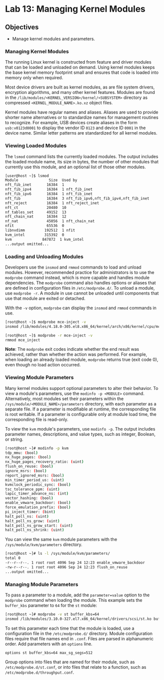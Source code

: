 # Lab 13: Managing Kernel Modules

## Objectives
- Manage kernel modules and parameters.

### Managing Kernel Modules
The running Linux kernel is constructed from feature and driver modules that can be loaded and unloaded on demand. Using kernel modules keeps the base kernel memory footprint small and ensures that code is loaded into memory only when required.

Most device drivers are built as kernel modules, as are file system drivers, encryption algorithms, and many other kernel features. Modules are found in the `/lib/modules/<KERNEL_VERSION>/kernel/<SUBSYSTEM>` directory as compressed `<KERNEL_MODULE_NAME>.ko.xz` object files.

Kernel modules have regular names and aliases. Aliases are used to provide shorter name alternatives or to standardize names for management routines to recognize. For example, USB devices create aliases in the form `usb:v0123d0001` to display the vendor ID `0123` and device ID `0001` in the device name. Similar letter patterns are standardized for all kernel modules.

### Viewing Loaded Modules
The `lsmod` command lists the currently loaded modules. The output includes the loaded module name, its size in bytes, the number of other modules that currently use this module, and an optional list of those other modules.

```bash
[user@host ~]$ lsmod
Module              Size  Used by
nft_fib_inet       16384  1
nft_fib_ipv4       16384  1 nft_fib_inet
nft_fib_ipv6       16384  1 nft_fib_inet
nft_fib            16384  3 nft_fib_ipv6,nft_fib_ipv4,nft_fib_inet
nft_reject         16384  1 nft_reject_inet
nft_ct             20480  10
nf_tables_set      49152  13
nft_chain_nat      16384  12
nf_nat             45056  1 nft_chain_nat
nfit               65536  0
libnvdimm         192512  1 nfit
kvm_intel         315392  0
kvm              847872  1 kvm_intel
...output omitted...
```

### Loading and Unloading Modules
Developers use the `insmod` and `rmmod` commands to load and unload modules. However, recommended practice for administrators is to use the `modprobe` command instead, which is more capable and handles module dependencies. The `modprobe` command also handles options or aliases that are defined in configuration files in `/etc/modprobe.d/`. To unload a module, use `modprobe -r`. A module in use cannot be unloaded until components that use that module are exited or detached.

With the `-v` option, `modprobe` can display the `insmod` and `rmmod` commands in use.

```bash
[root@host ~]$ modprobe mce-inject -v
insmod /lib/modules/4.18.0-305.el8.x86_64/kernel/arch/x86/kernel/cpu/mce/mceinject.ko.xz

[root@host ~]$ modprobe -r mce-inject -v
rmmod mce_inject
```

**Note**: The `modprobe` exit codes indicate whether the end result was achieved, rather than whether the action was performed. For example, when loading an already loaded module, `modprobe` returns true (exit code 0), even though no load action occurred.

### Viewing Module Parameters
Many kernel modules support optional parameters to alter their behavior. To view a module's parameters, use the `modinfo -p <MODULE>` command. Alternatively, most modules set their parameters within the `/sys/module/<MODULE_NAME>/parameters` directory, with each parameter as a separate file. If a parameter is modifiable at runtime, the corresponding file is root writable. If a parameter is configurable only at module load time, the corresponding file is read-only.

To view the `kvm` module's parameters, use `modinfo -p`. The output includes parameter names, descriptions, and value types, such as integer, Boolean, or string.

```bash
[root@host ~]# modinfo -p kvm
tdp_mmu: (bool)
nx_huge_pages: (bool)
nx_huge_pages_recovery_ratio: (uint)
flush_on_reuse: (bool)
ignore_msrs: (bool)
report_ignored_msrs: (bool)
min_timer_period_us: (uint)
kvmclock_periodic_sync: (bool)
tsc_tolerance_ppm: (uint)
lapic_timer_advance_ns: (int)
vector_hashing: (bool)
enable_vmware_backdoor: (bool)
force_emulation_prefix: (bool)
pi_inject_timer: (bint)
halt_poll_ns: (uint)
halt_poll_ns_grow: (uint)
halt_poll_ns_grow_start: (uint)
halt_poll_ns_shrink: (uint)
```

You can view the same `kvm` module parameters with the `/sys/module/kvm/parameters` directory.

```bash
[root@host ~]# ls -l /sys/module/kvm/parameters/
total 0
-r--r--r--. 1 root root 4096 Sep 24 12:23 enable_vmware_backdoor
-rw-r--r--. 1 root root 4096 Sep 24 12:23 flush_on_reuse
...output omitted...
```

### Managing Module Parameters
To pass a parameter to a module, add the `parameter=value` option to the `modprobe` command when loading the module. This example sets the `buffer_kbs` parameter to `64` for the `st` module:

```bash
[root@host ~]# modprobe -v st buffer_kbs=64
insmod /lib/modules/3.10.0-327.el7.x86_64/kernel/drivers/scsi/st.ko buffer_kbs=64
```

To set this parameter each time that the module is loaded, use a configuration file in the `/etc/modprobe.d/` directory. Module configuration files require that file names end in `.conf`. Files are parsed in alphanumeric order. Add parameters with an `options` line.

```
options st buffer_kbs=64 max_sg_segs=512
```

Group options into files that are named for their module, such as `/etc/modprobe.d/st.conf`, or into files that relate to a function, such as `/etc/modprobe.d/throughput.conf`.


